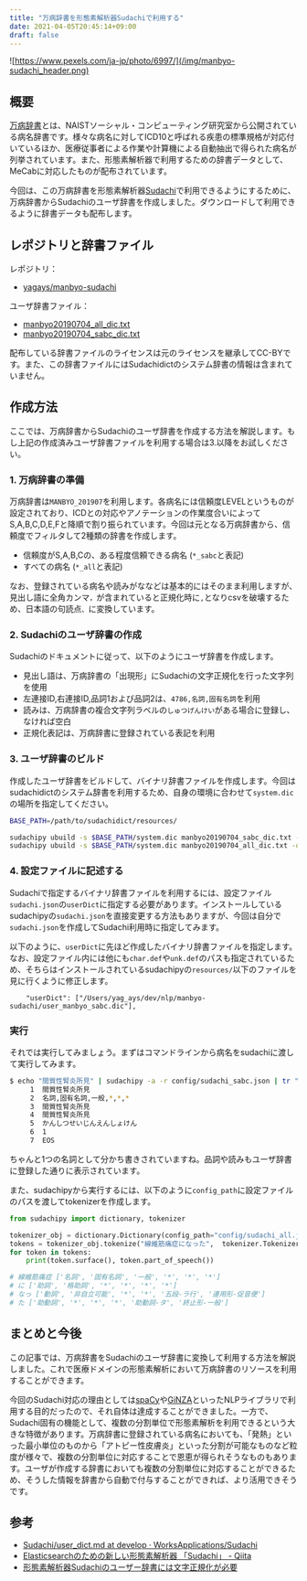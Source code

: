 ```yaml
---
title: "万病辞書を形態素解析器Sudachiで利用する"
date: 2021-04-05T20:45:14+09:00
draft: false
---
```


![https://www.pexels.com/ja-jp/photo/6997/](/img/manbyo-sudachi_header.png)


## 概要
[万病辞書](http://sociocom.jp/~data/2018-manbyo/index.html)とは、NAISTソーシャル・コンピューティング研究室から公開されている病名辞書です。様々な病名に対してICD10と呼ばれる疾患の標準規格が対応付いているほか、医療従事者による作業や計算機による自動抽出で得られた病名が列挙されています。また、形態素解析器で利用するための辞書データとして、MeCabに対応したものが配布されています。

今回は、この万病辞書を形態素解析器[Sudachi](https://github.com/WorksApplications/Sudachi)で利用できるようにするために、万病辞書からSudachiのユーザ辞書を作成しました。ダウンロードして利用できるように辞書データも配布します。

## レポジトリと辞書ファイル

レポジトリ：
- [yagays/manbyo\-sudachi](https://github.com/yagays/manbyo-sudachi)

ユーザ辞書ファイル：
- [manbyo20190704_all_dic.txt](https://github.com/yagays/manbyo-sudachi/blob/master/manbyo20190704_all_dic.txt)
- [manbyo20190704_sabc_dic.txt](https://github.com/yagays/manbyo-sudachi/blob/master/manbyo20190704_sabc_dic.txt)

配布している辞書ファイルのライセンスは元のライセンスを継承してCC-BYです。また、この辞書ファイルにはSudachidictのシステム辞書の情報は含まれていません。

## 作成方法
ここでは、万病辞書からSudachiのユーザ辞書を作成する方法を解説します。もし上記の作成済みユーザ辞書ファイルを利用する場合は3.以降をお試しください。

### 1. 万病辞書の準備
万病辞書は`MANBYO_201907`を利用します。各病名には信頼度LEVELというものが設定されており、ICDとの対応やアノテーションの作業度合いによってS,A,B,C,D,E,Fと降順で割り振られています。今回は元となる万病辞書から、信頼度でフィルタして2種類の辞書を作成します。

- 信頼度がS,A,B,Cの、ある程度信頼できる病名 (`*_sabc`と表記)
- すべての病名 (`*_all`と表記)

なお、登録されている病名や読みがななどは基本的にはそのまま利用しますが、見出し語に全角カンマ`，`が含まれていると正規化時に`,`となりcsvを破壊するため、日本語の句読点`、`に変換しています。

### 2. Sudachiのユーザ辞書の作成
Sudachiのドキュメントに従って、以下のようにユーザ辞書を作成します。

- 見出し語は、万病辞書の「出現形」にSudachiの文字正規化を行った文字列を使用
- 左連接ID,右連接ID,品詞1および品詞2は、`4786,名詞,固有名詞`を利用
- 読みは、万病辞書の複合文字列ラベルの`しゅつげんけい`がある場合に登録し、なければ空白
- 正規化表記は、万病辞書に登録されている表記を利用

### 3. ユーザ辞書のビルド
作成したユーザ辞書をビルドして、バイナリ辞書ファイルを作成します。今回はsudachidictのシステム辞書を利用するため、自身の環境に合わせて`system.dic`の場所を指定してください。

```sh
BASE_PATH=/path/to/sudachidict/resources/

sudachipy ubuild -s $BASE_PATH/system.dic manbyo20190704_sabc_dic.txt -o user_manbyo_sabc.dic
sudachipy ubuild -s $BASE_PATH/system.dic manbyo20190704_all_dic.txt -o user_manbyo_all.dic
```

### 4. 設定ファイルに記述する
Sudachiで指定するバイナリ辞書ファイルを利用するには、設定ファイル`sudachi.json`の`userDict`に指定する必要があります。インストールしているsudachipyの`sudachi.json`を直接変更する方法もありますが、今回は自分で`sudachi.json`を作成してSudachi利用時に指定してみます。

以下のように、`userDict`に先ほど作成したバイナリ辞書ファイルを指定します。なお、設定ファイル内には他にも`char.def`や`unk.def`のパスも指定されているため、そちらはインストールされているsudachipyの`resources/`以下のファイルを見に行くように修正します。

```
    "userDict": ["/Users/yag_ays/dev/nlp/manbyo-sudachi/user_manbyo_sabc.dic"],
```


### 実行

それでは実行してみましょう。まずはコマンドラインから病名をsudachiに渡して実行してみます。

```sh
$ echo "間質性腎炎所見" | sudachipy -a -r config/sudachi_sabc.json | tr "\t" "\n" | nl -b a
     1  間質性腎炎所見
     2  名詞,固有名詞,一般,*,*,*
     3  間質性腎炎所見
     4  間質性腎炎所見
     5  かんしつせいじんえんしょけん
     6  1
     7  EOS
```

ちゃんと1つの名詞として分かち書きされていますね。品詞や読みもユーザ辞書に登録した通りに表示されています。

また、sudachipyから実行するには、以下のように`config_path`に設定ファイルのパスを渡してtokenizerを作成します。

```python
from sudachipy import dictionary, tokenizer

tokenizer_obj = dictionary.Dictionary(config_path="config/sudachi_all.json").create()
tokens = tokenizer_obj.tokenize("線維筋痛症になった",  tokenizer.Tokenizer.SplitMode.B)
for token in tokens:
    print(token.surface(), token.part_of_speech())

# 線維筋痛症 ['名詞', '固有名詞', '一般', '*', '*', '*']
# に ['助詞', '格助詞', '*', '*', '*', '*']
# なっ ['動詞', '非自立可能', '*', '*', '五段-ラ行', '連用形-促音便']
# た ['助動詞', '*', '*', '*', '助動詞-タ', '終止形-一般']
```

## まとめと今後
この記事では、万病辞書をSudachiのユーザ辞書に変換して利用する方法を解説しました。これで医療ドメインの形態素解析において万病辞書のリソースを利用することができます。

今回のSudachi対応の理由としては[spaCy](https://spacy.io/)や[GiNZA](https://megagonlabs.github.io/ginza/)といったNLPライブラリで利用する目的だったので、それ自体は達成することができました。一方で、Sudachi固有の機能として、複数の分割単位で形態素解析を利用できるという大きな特徴があります。万病辞書に登録されている病名においても、「発熱」といった最小単位のものから「アトピー性皮膚炎」といった分割が可能なものなど粒度が様々で、複数の分割単位に対応することで恩恵が得られそうなものもあります。ユーザが作成する辞書においても複数の分割単位に対応することができるため、そうした情報を辞書から自動で付与することができれば、より活用できそうです。

## 参考

- [Sudachi/user\_dict\.md at develop · WorksApplications/Sudachi](https://github.com/WorksApplications/Sudachi/blob/develop/docs/user_dict.md)
- [Elasticsearchのための新しい形態素解析器 「Sudachi」 \- Qiita](https://qiita.com/sorami/items/99604ef105f13d2d472b)
- [形態素解析器Sudachiのユーザー辞書には文字正規化が必要](https://zenn.dev/sorami/articles/6bdb4bf6c7f207)